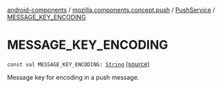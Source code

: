 [android-components](../../index.md) / [mozilla.components.concept.push](../index.md) / [PushService](index.md) / [MESSAGE_KEY_ENCODING](./-m-e-s-s-a-g-e_-k-e-y_-e-n-c-o-d-i-n-g.md)

# MESSAGE_KEY_ENCODING

`const val MESSAGE_KEY_ENCODING: `[`String`](https://kotlinlang.org/api/latest/jvm/stdlib/kotlin/-string/index.html) [(source)](https://github.com/mozilla-mobile/android-components/blob/master/components/concept/push/src/main/java/mozilla/components/concept/push/PushService.kt#L47)

Message key for encoding in a push message.

